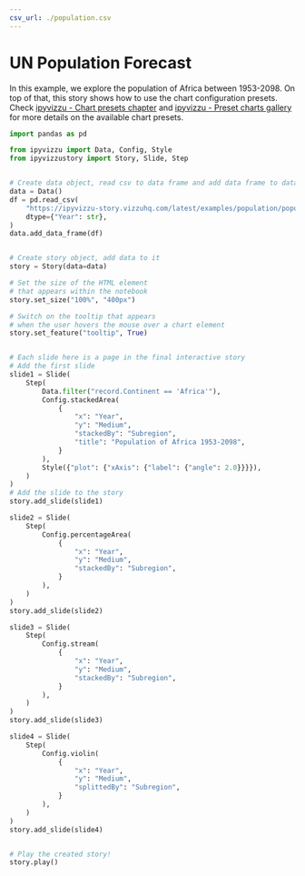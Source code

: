 ```yaml
---
csv_url: ./population.csv
---
```


# UN Population Forecast

In this example, we explore the population of Africa between 1953-2098. On top
of that, this story shows how to use the chart configuration presets. Check
[ipyvizzu - Chart presets chapter](https://ipyvizzu.vizzuhq.com/latest/tutorial/chart_presets/)
and
[ipyvizzu - Preset charts gallery](https://ipyvizzu.vizzuhq.com/latest/examples/presets/)
for more details on the available chart presets.

<vizzu-player controller></vizzu-player>

<script type="module" src="./main.js"></script>

```python
import pandas as pd

from ipyvizzu import Data, Config, Style
from ipyvizzustory import Story, Slide, Step


# Create data object, read csv to data frame and add data frame to data object
data = Data()
df = pd.read_csv(
    "https://ipyvizzu-story.vizzuhq.com/latest/examples/population/population.csv",
    dtype={"Year": str},
)
data.add_data_frame(df)


# Create story object, add data to it
story = Story(data=data)

# Set the size of the HTML element
# that appears within the notebook
story.set_size("100%", "400px")

# Switch on the tooltip that appears
# when the user hovers the mouse over a chart element
story.set_feature("tooltip", True)


# Each slide here is a page in the final interactive story
# Add the first slide
slide1 = Slide(
    Step(
        Data.filter("record.Continent == 'Africa'"),
        Config.stackedArea(
            {
                "x": "Year",
                "y": "Medium",
                "stackedBy": "Subregion",
                "title": "Population of Africa 1953-2098",
            }
        ),
        Style({"plot": {"xAxis": {"label": {"angle": 2.0}}}}),
    )
)
# Add the slide to the story
story.add_slide(slide1)

slide2 = Slide(
    Step(
        Config.percentageArea(
            {
                "x": "Year",
                "y": "Medium",
                "stackedBy": "Subregion",
            }
        ),
    )
)
story.add_slide(slide2)

slide3 = Slide(
    Step(
        Config.stream(
            {
                "x": "Year",
                "y": "Medium",
                "stackedBy": "Subregion",
            }
        ),
    )
)
story.add_slide(slide3)

slide4 = Slide(
    Step(
        Config.violin(
            {
                "x": "Year",
                "y": "Medium",
                "splittedBy": "Subregion",
            }
        ),
    )
)
story.add_slide(slide4)


# Play the created story!
story.play()
```
